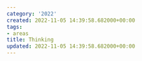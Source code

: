 ```yaml
---
category: '2022'
created: 2022-11-05 14:39:58.682000+00:00
tags:
- areas
title: Thinking
updated: 2022-11-05 14:39:58.682000+00:00
---
```

   
